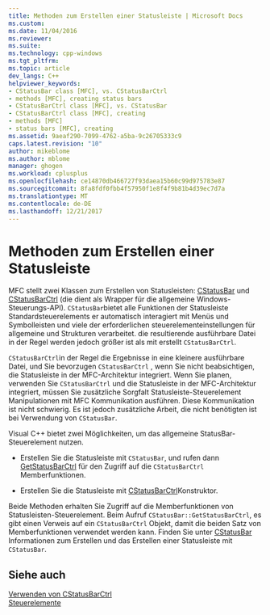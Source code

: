 ```yaml
---
title: Methoden zum Erstellen einer Statusleiste | Microsoft Docs
ms.custom: 
ms.date: 11/04/2016
ms.reviewer: 
ms.suite: 
ms.technology: cpp-windows
ms.tgt_pltfrm: 
ms.topic: article
dev_langs: C++
helpviewer_keywords:
- CStatusBar class [MFC], vs. CStatusBarCtrl
- methods [MFC], creating status bars
- CStatusBarCtrl class [MFC], vs. CStatusBar
- CStatusBarCtrl class [MFC], creating
- methods [MFC]
- status bars [MFC], creating
ms.assetid: 9aeaf290-7099-4762-a5ba-9c26705333c9
caps.latest.revision: "10"
author: mikeblome
ms.author: mblome
manager: ghogen
ms.workload: cplusplus
ms.openlocfilehash: ce14870db466727f93daea15b60c99d975783e87
ms.sourcegitcommit: 8fa8fdf0fbb4f57950f1e8f4f9b81b4d39ec7d7a
ms.translationtype: MT
ms.contentlocale: de-DE
ms.lasthandoff: 12/21/2017
---
```

# <a name="methods-of-creating-a-status-bar"></a>Methoden zum Erstellen einer Statusleiste
MFC stellt zwei Klassen zum Erstellen von Statusleisten: [CStatusBar](../mfc/reference/cstatusbar-class.md) und [CStatusBarCtrl](../mfc/reference/cstatusbarctrl-class.md) (die dient als Wrapper für die allgemeine Windows-Steuerungs-API). `CStatusBar`bietet alle Funktionen der Statusleiste Standardsteuerelements er automatisch interagiert mit Menüs und Symbolleisten und viele der erforderlichen steuerelementeinstellungen für allgemeine und Strukturen verarbeitet. die resultierende ausführbare Datei in der Regel werden jedoch größer ist als mit erstellt `CStatusBarCtrl`.  
  
 `CStatusBarCtrl`in der Regel die Ergebnisse in eine kleinere ausführbare Datei, und Sie bevorzugen `CStatusBarCtrl` , wenn Sie nicht beabsichtigen, die Statusleiste in der MFC-Architektur integriert. Wenn Sie planen, verwenden Sie `CStatusBarCtrl` und die Statusleiste in der MFC-Architektur integriert, müssen Sie zusätzliche Sorgfalt Statusleiste-Steuerelement Manipulationen mit MFC Kommunikation ausführen. Diese Kommunikation ist nicht schwierig. Es ist jedoch zusätzliche Arbeit, die nicht benötigten ist bei Verwendung von `CStatusBar`.  
  
 Visual C++ bietet zwei Möglichkeiten, um das allgemeine StatusBar-Steuerelement nutzen.  
  
-   Erstellen Sie die Statusleiste mit `CStatusBar`, und rufen dann [GetStatusBarCtrl](../mfc/reference/cstatusbar-class.md#getstatusbarctrl) für den Zugriff auf die `CStatusBarCtrl` Memberfunktionen.  
  
-   Erstellen Sie die Statusleiste mit [CStatusBarCtrl](../mfc/reference/cstatusbarctrl-class.md)Konstruktor.  
  
 Beide Methoden erhalten Sie Zugriff auf die Memberfunktionen von Statusleisten-Steuerelement. Beim Aufruf `CStatusBar::GetStatusBarCtrl`, es gibt einen Verweis auf ein `CStatusBarCtrl` Objekt, damit die beiden Satz von Memberfunktionen verwendet werden kann. Finden Sie unter [CStatusBar](../mfc/reference/cstatusbar-class.md) Informationen zum Erstellen und das Erstellen einer Statusleiste mit `CStatusBar`.  
  
## <a name="see-also"></a>Siehe auch  
 [Verwenden von CStatusBarCtrl](../mfc/using-cstatusbarctrl.md)   
 [Steuerelemente](../mfc/controls-mfc.md)

